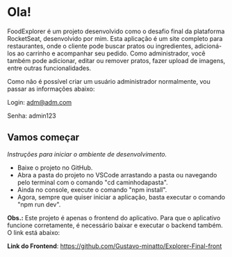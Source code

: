 # Ola!

FoodExplorer é um projeto desenvolvido como o desafio final da plataforma RocketSeat, desenvolvido por mim. Esta aplicação é um site completo para restaurantes, onde o cliente pode buscar pratos ou ingredientes, adicioná-los ao carrinho e acompanhar seu pedido. Como administrador, você também pode adicionar, editar ou remover pratos, fazer upload de imagens, entre outras funcionalidades.

Como não é possível criar um usuário administrador normalmente, vou passar as informações abaixo:

Login: adm@adm.com

Senha: admin123

## Vamos começar

_Instruções para iniciar o ambiente de desenvolvimento._

- Baixe o projeto no GitHub.
- Abra a pasta do projeto no VSCode arrastando a pasta ou navegando pelo terminal com o comando "cd caminhodapasta".
- Ainda no console, execute o comando "npm install".
- Agora, sempre que quiser iniciar a aplicação, basta executar o comando "npm run dev".

**Obs.:**
Este projeto é apenas o frontend do aplicativo. Para que o aplicativo funcione corretamente, é necessário baixar e executar o backend também. O link está abaixo:

**Link do Frontend**: https://github.com/Gustavo-minatto/Explorer-Final-front